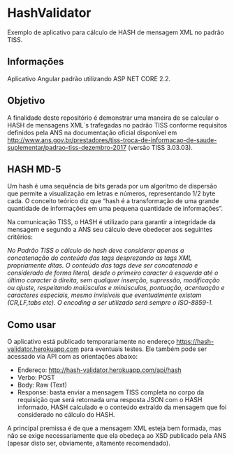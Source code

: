 # HashValidator
Exemplo de aplicativo para cálculo de HASH de mensagem XML no padrão TISS.

## Informações
Aplicativo Angular padrão utilizando ASP NET CORE 2.2.

## Objetivo
A finalidade deste repositório é demonstrar uma maneira de se calcular o HASH de mensagens XML´s trafegadas no padrão TISS conforme requisitos definidos pela ANS na documentação oficial disponível em 
http://www.ans.gov.br/prestadores/tiss-troca-de-informacao-de-saude-suplementar/padrao-tiss-dezembro-2017 (versão TISS 3.03.03).

## HASH MD-5

Um hash é uma sequência de bits gerada por um algoritmo de dispersão que permite a visualização em letras e números, representando 1/2 byte cada. O conceito teórico diz que “hash é a transformação de uma grande quantidade de informações em uma pequena quantidade de informações”.

Na comunicação TISS, o HASH é utilizado para garantir a integridade da mensagem e segundo a ANS seu cálculo deve obedecer aos seguintes critérios:

_No Padrão TISS o cálculo do hash deve considerar apenas a concatenação do conteúdo das tags desprezando as tags XML propriamente ditas. O conteúdo das tags deve ser concatenado e considerado de forma literal, desde o primeiro caracter à esquerda até o último caracter à direita, sem qualquer inserção, supressão, modificação ou ajuste, respeitando maiúsculas e minúsculas, pontuação, acentuação
e caracteres especiais, mesmo invisíveis que eventualmente existam (CR,LF,tabs etc). O encoding a ser utilizado será sempre o ISO-8859-1._

## Como usar
O aplicativo está publicado temporariamente no endereço https://hash-validator.herokuapp.com para eventuais testes. Ele também pode 
ser acessado via API com as orientações abaixo:
  * Endereço: http://hash-validator.herokuapp.com/api/hash
  * Verbo: POST
  * Body: Raw (Text)
  * Response: basta enviar a mensagem TISS completa no corpo da requisição que será retornada uma resposta JSON com o HASH informado, HASH calculado e o conteúdo extraído da mensagem que foi considerado no cálculo do HASH.
  
A principal premissa é de que a mensagem XML esteja bem formada, mas não se exige necessariamente que ela obedeça ao XSD publicado pela ANS (apesar disto ser, obviamente, altamente recomendado).

